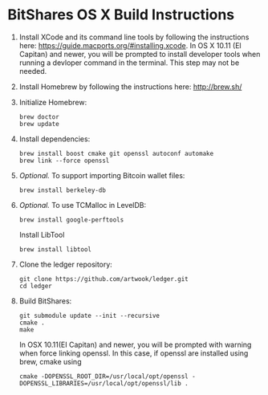 BitShares OS X Build Instructions
===============================

1. Install XCode and its command line tools by following the instructions here: https://guide.macports.org/#installing.xcode. 
   In OS X 10.11 (El Capitan) and newer, you will be prompted to install developer tools when running a devloper command in the terminal. This step may not be needed.


2. Install Homebrew by following the instructions here: http://brew.sh/

3. Initialize Homebrew:
   ```
   brew doctor
   brew update
   ```

4. Install dependencies:
   ```
   brew install boost cmake git openssl autoconf automake 
   brew link --force openssl 
   ```

5. *Optional.* To support importing Bitcoin wallet files:
   ```
   brew install berkeley-db
   ```

6. *Optional.* To use TCMalloc in LevelDB:
   ```
   brew install google-perftools
   ```

   Install LibTool

   ```
   brew install libtool
   ```

7. Clone the ledger repository:
   ```
   git clone https://github.com/artwook/ledger.git
   cd ledger
   ```

8. Build BitShares:
   ```
   git submodule update --init --recursive
   cmake .
   make
   ````
   
   In OSX 10.11(EI Capitan) and newer, you will be prompted with warning when force linking openssl. In this case, if openssl are installed using brew, cmake using 
   ```
   cmake -DOPENSSL_ROOT_DIR=/usr/local/opt/openssl -DOPENSSL_LIBRARIES=/usr/local/opt/openssl/lib .
   ```
